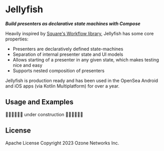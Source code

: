# Jellyfish
***Build presenters as declarative state machines with Compose***

Heavily inspired by [Square's Workflow library](https://square.github.io/workflow/), Jellyfish has some core properties:
- Presenters are declaratively defined state-machines
- Separation of internal presenter state and UI models
- Allows starting of a presenter in any given state, which makes testing nice and easy
- Supports nested composition of presenters

 Jellyfish is production ready and has been used in the OpenSea Android and iOS apps (via Kotlin Multiplatform) for over a year.

## Usage and Examples
🚧🚧🚧🚧🚧🚧 under construction 🚧🚧🚧🚧🚧🚧

## License
Apache License Copyright 2023 Ozone Networks Inc.
